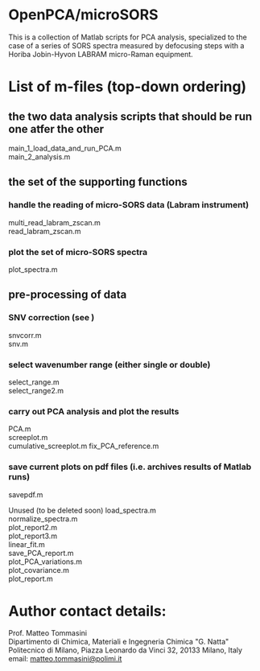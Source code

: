# OpenPCA/microSORS
 This is a collection of Matlab scripts for PCA analysis, specialized to the case of a series of SORS spectra measured by defocusing steps with a Horiba Jobin-Hyvon LABRAM micro-Raman equipment.

 List of m-files (top-down ordering)
 ===================================

## the two data analysis scripts that should be run one atfer the other
main_1_load_data_and_run_PCA.m  
main_2_analysis.m

## the set of the supporting functions
### handle the reading of micro-SORS data (Labram instrument)
multi_read_labram_zscan.m       
read_labram_zscan.m             

### plot the set of micro-SORS spectra
plot_spectra.m

## pre-processing of data
### SNV correction (see )
snvcorr.m                       
snv.m      

### select wavenumber range (either single or double)
select_range.m                  
select_range2.m                 

### carry out PCA analysis and plot the results
PCA.m                           
screeplot.m                     
cumulative_screeplot.m
fix_PCA_reference.m

### save current plots on pdf files (i.e. archives results of Matlab runs)
savepdf.m                       



Unused (to be deleted soon)
load_spectra.m                                 
normalize_spectra.m             
plot_report2.m                  
plot_report3.m                  
linear_fit.m                    
save_PCA_report.m               
plot_PCA_variations.m           
plot_covariance.m               
plot_report.m                   


# Author contact details:
 Prof. Matteo Tommasini  
 Dipartimento di Chimica, Materiali e Ingegneria Chimica "G. Natta"  
 Politecnico di Milano, Piazza Leonardo da Vinci 32, 20133 Milano, Italy  
 email: matteo.tommasini@polimi.it  
 


